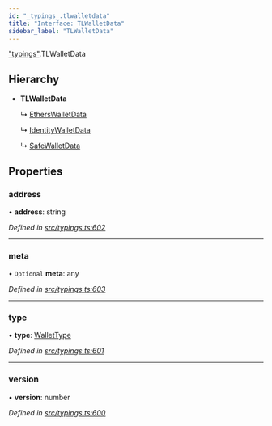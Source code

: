 ```yaml
---
id: "_typings_.tlwalletdata"
title: "Interface: TLWalletData"
sidebar_label: "TLWalletData"
---
```


["typings"](../modules/_typings_.md).TLWalletData

## Hierarchy

* **TLWalletData**

  ↳ [EthersWalletData](_typings_.etherswalletdata.md)

  ↳ [IdentityWalletData](_typings_.identitywalletdata.md)

  ↳ [SafeWalletData](_typings_.safewalletdata.md)

## Properties

### address

•  **address**: string

*Defined in [src/typings.ts:602](https://github.com/trustlines-protocol/clientlib/blob/f60ef2b/src/typings.ts#L602)*

___

### meta

• `Optional` **meta**: any

*Defined in [src/typings.ts:603](https://github.com/trustlines-protocol/clientlib/blob/f60ef2b/src/typings.ts#L603)*

___

### type

•  **type**: [WalletType](../modules/_typings_.md#wallettype)

*Defined in [src/typings.ts:601](https://github.com/trustlines-protocol/clientlib/blob/f60ef2b/src/typings.ts#L601)*

___

### version

•  **version**: number

*Defined in [src/typings.ts:600](https://github.com/trustlines-protocol/clientlib/blob/f60ef2b/src/typings.ts#L600)*
